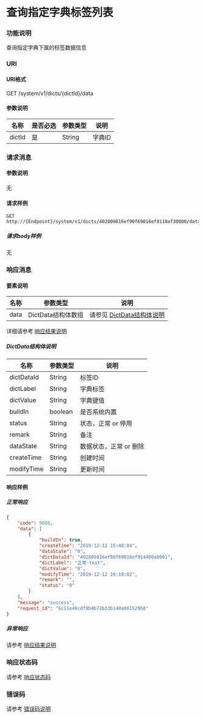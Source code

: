 # 查询指定字典标签列表

### 功能说明
查询指定字典下属的标签数据信息

### URI
#### URI格式  
GET /system/v1/dicts/{dictId}/data

#### 参数说明  
| 名称 | 是否必选 | 参数类型 | 说明 |
| --- | --- | --- | --- |
| dictId | 是 | String | 字典ID |

### 请求消息
#### 参数说明  
无

#### 请求样例  
```
GET http://{Endpoint}/system/v1/dicts/402809816ef90f69016ef9118af30000/data
```
##### 请求body样例
无

### 响应消息
#### 要素说明
| 名称 | 参数类型 | 说明 |
| --- | --- | --- |
| data | DictData结构体数组 | 请参见 [DictData结构体说明](#dictdata结构体说明) |

详细请参考 [响应结果说明](../../../common/response/result.md#要素说明)  

##### DictData结构体说明
| 名称 | 参数类型 | 说明 |
| --- | --- | --- |
| dictDataId | String | 标签ID |
| dictLabel | String | 字典标签 |
| dictValue | String | 字典键值 |
| buildIn | boolean | 是否系统内置 |
| status | String | 状态，正常 or 停用 |
| remark | String | 备注 |
| dataState | String | 数据状态，正常 or 删除 |
| createTime | String | 创建时间 |
| modifyTime | String | 更新时间 |

#### 响应样例
##### 正常响应
```json
{
	"code": 9000,
	"data": [
		{
			"buildIn": true,
			"createTime": "2019-12-12 15:48:04",
			"dataState": "0",
			"dictDataId": "402809816ef90f69016ef914400a0001",
			"dictLabel": "正常-test",
			"dictValue": "0",
			"modifyTime": "2019-12-12 16:10:02",
			"remark": "",
			"status": "0"
		}
	],
	"message": "success",
	"request_id": "6c11e46cdf9b4b72b33b140a86152968"
}
```
##### 异常响应
请参考 [响应结果说明](../../../common/response/result.md#异常响应样例)

### 响应状态码
请参考 [响应状态码](../../../common/response/status.md)

### 错误码
请参考 [错误码说明](../../../common/errorCode/README.md)